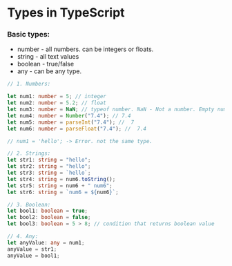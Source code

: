 # Types in TypeScript

### Basic types:

- number - all numbers. can be integers or floats.
- string - all text values
- boolean - true/false
- any - can be any type.

```ts
// 1. Numbers:

let num1: number = 5; // integer
let num2: number = 5.2; // float
let num3: number = NaN; // typeof number. NaN - Not a number. Empty numeric value.
let num4: number = Number("7.4"); // 7.4
let num5: number = parseInt("7.4"); //  7
let num6: number = parseFloat("7.4"); //  7.4

// num1 = 'hello'; -> Error. not the same type.

// 2. Strings:
let str1: string = "hello";
let str2: string = "hello";
let str3: string = `hello`;
let str4: string = num6.toString();
let str5: string = num6 + " num6";
let str6: string = `num6 = ${num6}`;

// 3. Boolean:
let bool1: boolean = true;
let bool2: boolean = false;
let bool3: boolean = 5 > 8; // condition that returns boolean value

// 4. Any:
let anyValue: any = num1;
anyValue = str1;
anyValue = bool1;
```
